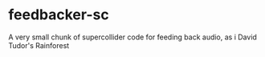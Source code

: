 # feedbacker-sc
A very small chunk of supercollider code for feeding back audio, as i David Tudor's Rainforest
